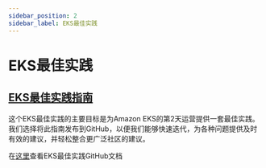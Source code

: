 ```yaml
---
sidebar_position: 2
sidebar_label: EKS最佳实践
---
```


# EKS最佳实践

## [EKS最佳实践指南](https://aws.github.io/aws-eks-best-practices/)

这个EKS最佳实践的主要目标是为Amazon EKS的第2天运营提供一套最佳实践。我们选择将此指南发布到GitHub，以便我们能够快速迭代，为各种问题提供及时有效的建议，并轻松整合更广泛社区的建议。

在[这里](https://aws.github.io/aws-eks-best-practices/)查看EKS最佳实践GitHub文档
